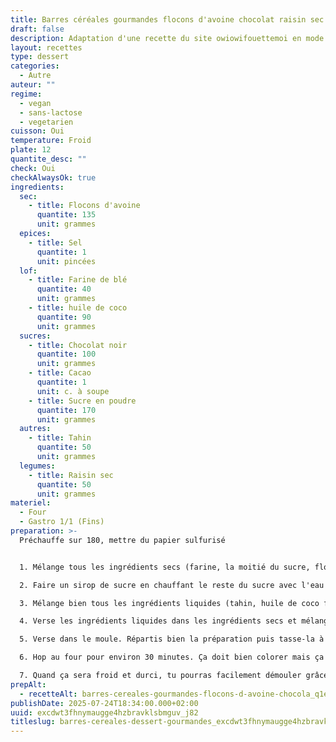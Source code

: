 ```yaml
---
title: Barres céréales gourmandes flocons d'avoine chocolat raisin sec
draft: false
description: Adaptation d'une recette du site owiowifouettemoi en mode vegan et moins cher
layout: recettes
type: dessert
categories:
  - Autre
auteur: ""
regime:
  - vegan
  - sans-lactose
  - vegetarien
cuisson: Oui
temperature: Froid
plate: 12
quantite_desc: ""
check: Oui
checkAlwaysOk: true
ingredients:
  sec:
    - title: Flocons d'avoine
      quantite: 135
      unit: grammes
  epices:
    - title: Sel
      quantite: 1
      unit: pincées
  lof:
    - title: Farine de blé
      quantite: 40
      unit: grammes
    - title: huile de coco
      quantite: 90
      unit: grammes
  sucres:
    - title: Chocolat noir
      quantite: 100
      unit: grammes
    - title: Cacao
      quantite: 1
      unit: c. à soupe
    - title: Sucre en poudre
      quantite: 170
      unit: grammes
  autres:
    - title: Tahin
      quantite: 50
      unit: grammes
  legumes:
    - title: Raisin sec
      quantite: 50
      unit: grammes
materiel:
  - Four
  - Gastro 1/1 (Fins)
preparation: >-
  Préchauffe sur 180, mettre du papier sulfurisé


  1. Mélange tous les ingrédients secs (farine, la moitié du sucre, flocons d'avoine, cacao, sel, raisins, chocolat en pépites) dans un grand bol

  2. Faire un sirop de sucre en chauffant le reste du sucre avec l'eau  (à la base c'est du sirop d'érable dans cette recette mais c'est moins cher comme ça, possible de mettre du sirop d'érable si vous voulez)

  3. Mélange bien tous les ingrédients liquides (tahin, huile de coco fondue, sirop de sucre) dans un autre bol

  4. Verse les ingrédients liquides dans les ingrédients secs et mélange pour tout bien incorporer.

  5. Verse dans le moule. Répartis bien la préparation puis tasse-la à l’aide du cul d’un verre ou d’un bout de papier cuisson.

  6. Hop au four pour environ 30 minutes. Ça doit bien colorer mais ça a quand même l'air pas encore cuit quand ça sort si on veut un truc moelleux. Laisse complètement refroidir dans le moule posé sur une grille (sinon ça tombera en morceaux).

  7. Quand ça sera froid et durci, tu pourras facilement démouler grâce  aux pans de papier cuisson et découper en barres ou carrés (à l’aide d’un bon couteau si c'est bien cuit). Conserve dans un récipient hermétique.
prepAlt:
  - recetteAlt: barres-cereales-gourmandes-flocons-d-avoine-chocola_q1eozsxah1hwo7bnjp-huaaue2nr6dkbh2-t
publishDate: 2025-07-24T18:34:00.000+02:00
uuid: excdwt3fhnymaugge4hzbravklsbmguv_j82
titleslug: barres-cereales-dessert-gourmandes_excdwt3fhnymaugge4hzbravklsbmguv_j82
---
```

